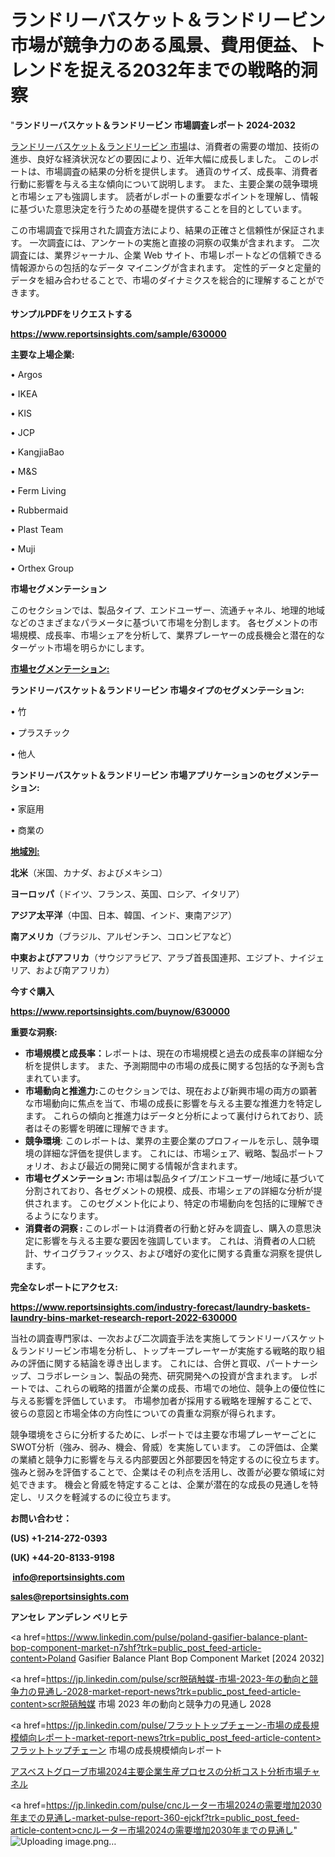 # ランドリーバスケット＆ランドリービン市場が競争力のある風景、費用便益、トレンドを捉える2032年までの戦略的洞察

"<strong>ランドリーバスケット＆ランドリービン 市場調査レポート 2024-2032</strong>

<a href=https://www.reportsinsights.com/sample/630000>ランドリーバスケット＆ランドリービン 市場</a>は、消費者の需要の増加、技術の進歩、良好な経済状況などの要因により、近年大幅に成長しました。 このレポートは、市場調査の結果の分析を提供します。 通貨のサイズ、成長率、消費者行動に影響を与える主な傾向について説明します。 また、主要企業の競争環境と市場シェアも強調します。 読者がレポートの重要なポイントを理解し、情報に基づいた意思決定を行うための基礎を提供することを目的としています。

この市場調査で採用された調査方法により、結果の正確さと信頼性が保証されます。 一次調査には、アンケートの実施と直接の洞察の収集が含まれます。 二次調査には、業界ジャーナル、企業 Web サイト、市場レポートなどの信頼できる情報源からの包括的なデータ マイニングが含まれます。 定性的データと定量的データを組み合わせることで、市場のダイナミクスを総合的に理解することができます。

<strong><b>サンプルPDFをリクエストする</b></strong>

<a href=https://www.reportsinsights.com/sample/630000><strong><u>https://www.reportsinsights.com/sample/630000</u></strong></a>

<strong>主要な上場企業:</strong>

• Argos

• IKEA

• KIS

• JCP

• KangjiaBao

• M&S

• Ferm Living

• Rubbermaid

• Plast Team

• Muji

• Orthex Group

<strong>市場セグメンテーション</strong>

このセクションでは、製品タイプ、エンドユーザー、流通チャネル、地理的地域などのさまざまなパラメータに基づいて市場を分割します。 各セグメントの市場規模、成長率、市場シェアを分析して、業界プレーヤーの成長機会と潜在的なターゲット市場を明らかにします。

<strong><u>市場セグメンテーション</u></strong><strong><u>:</u></strong>

<strong>ランドリーバスケット＆ランドリービン 市場タイプのセグメンテーション:</strong>

• 竹

• プラスチック

• 他人

<strong>ランドリーバスケット＆ランドリービン 市場アプリケーションのセグメンテーション:</strong>

• 家庭用

• 商業の

<strong><u>地域別</u></strong><strong><u>:</u></strong>

<strong>北米</strong>（米国、カナダ、およびメキシコ）

<strong>ヨーロッパ</strong>（ドイツ、フランス、英国、ロシア、イタリア）

<strong>アジア太平洋</strong>（中国、日本、韓国、インド、東南アジア）

<strong>南アメリカ</strong>（ブラジル、アルゼンチン、コロンビアなど）

<strong>中東およびアフリカ</strong>（サウジアラビア、アラブ首長国連邦、エジプト、ナイジェリア、および南アフリカ）

<strong>今すぐ購入</strong>

<a href=https://www.reportsinsights.com/buynow/630000><strong><u>https://www.reportsinsights.com/buynow/630000</u></strong></a>

<strong>重要な洞察:</strong>
<ul>
  <li><strong>市場規模と成長率：</strong>レポートは、現在の市場規模と過去の成長率の詳細な分析を提供します。 また、予測期間中の市場の成長に関する包括的な予測も含まれています。</li>
  <li><strong>市場動向と推進力:</strong>このセクションでは、現在および新興市場の両方の顕著な市場動向に焦点を当て、市場の成長に影響を与える主要な推進力を特定します。 これらの傾向と推進力はデータと分析によって裏付けられており、読者はその影響を明確に理解できます。</li>
  <li><strong>競争環境</strong>: このレポートは、業界の主要企業のプロフィールを示し、競争環境の詳細な評価を提供します。 これには、市場シェア、戦略、製品ポートフォリオ、および最近の開発に関する情報が含まれます。</li>
  <li><strong>市場セグメンテーション: </strong>市場は製品タイプ/エンドユーザー/地域に基づいて分割されており、各セグメントの規模、成長、市場シェアの詳細な分析が提供されます。 このセグメント化により、特定の市場動向を包括的に理解できるようになります。</li>
  <li><strong>消費者の洞察 : </strong>このレポートは消費者の行動と好みを調査し、購入の意思決定に影響を与える主要な要因を強調しています。 これは、消費者の人口統計、サイコグラフィックス、および嗜好の変化に関する貴重な洞察を提供します。</li>
</ul>
<strong>完全なレポートにアクセス:</strong>

<a href=https://www.reportsinsights.com/industry-forecast/laundry-baskets-laundry-bins-market-research-report-2022-630000><strong><u><b>https://www.reportsinsights.com/industry-forecast/laundry-baskets-laundry-bins-market-research-report-2022-630000</b></u></strong></a>

当社の調査専門家は、一次および二次調査手法を実施してランドリーバスケット＆ランドリービン市場を分析し、トップキープレーヤーが実施する戦略的取り組みの評価に関する結論を導き出します。 これには、合併と買収、パートナーシップ、コラボレーション、製品の発売、研究開発への投資が含まれます。 レポートでは、これらの戦略的措置が企業の成長、市場での地位、競争上の優位性に与える影響を評価しています。 市場参加者が採用する戦略を理解することで、彼らの意図と市場全体の方向性についての貴重な洞察が得られます。

競争環境をさらに分析するために、レポートでは主要な市場プレーヤーごとにSWOT分析（強み、弱み、機会、脅威）を実施しています。 この評価は、企業の業績と競争力に影響を与える内部要因と外部要因を特定するのに役立ちます。 強みと弱みを評価することで、企業はその利点を活用し、改善が必要な領域に対処できます。 機会と脅威を特定することは、企業が潜在的な成長の見通しを特定し、リスクを軽減するのに役立ちます。

<strong>お問い合わせ：</strong>

<strong>(US) +1-214-272-0393</strong>

<strong>(UK) +44-20-8133-9198</strong>

<strong> </strong><a href=info@reportsinsights.com><strong><u>info@reportsinsights.com</u></strong></a>

<a href=sales@reportsinsights.com><strong><u>sales@reportsinsights.com</u></strong></a>

<strong>アンセレ アンデレン ベリヒテ</strong>

<a href=https://www.linkedin.com/pulse/poland-gasifier-balance-plant-bop-component-market-n7shf?trk=public_post_feed-article-content>Poland Gasifier Balance Plant Bop Component Market [2024 2032]</a>

<a href=https://jp.linkedin.com/pulse/scr脱硝触媒-市場-2023-年の動向と競争力の見通し-2028-market-report-news?trk=public_post_feed-article-content>scr脱硝触媒 市場 2023 年の動向と競争力の見通し 2028</a>

<a href=https://jp.linkedin.com/pulse/フラットトップチェーン-市場の成長規模傾向レポート-market-report-news?trk=public_post_feed-article-content>フラットトップチェーン 市場の成長規模傾向レポート</a>

<a href=https://www.linkedin.com/pulse/アスベストグローブ市場2024主要企業生産プロセスの分析コスト分析市場チャネル-reports-insights-expert-m5hqf/>アスベストグローブ市場2024主要企業生産プロセスの分析コスト分析市場チャネル</a>

<a href=https://jp.linkedin.com/pulse/cncルーター市場2024の需要増加2030年までの見通し-market-pulse-report-360-ejckf?trk=public_post_feed-article-content>cncルーター市場2024の需要増加2030年までの見通し</a>"
![Uploading image.png…]()
